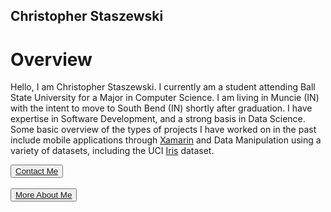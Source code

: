 
## Christopher Staszewski

# Overview
Hello, I am Christopher Staszewski. I currently am a student attending Ball State University for a Major in Computer Science. I am living in Muncie (IN) with the intent to move to South Bend (IN) shortly after graduation. I have expertise in Software Development, and a strong basis in Data Science. Some basic overview of the types of projects I have worked on in the past include mobile applications through [Xamarin](https://dotnet.microsoft.com/apps/xamarin) and Data Manipulation using a variety of datasets, including the UCI [Iris](https://archive.ics.uci.edu/ml/datasets/Iris) dataset.

<button>[Contact Me](https://cjstas.github.io/Contact)</button>
<br></br>
<button>[More About Me](https://cjstas.github.io/About)</button>
